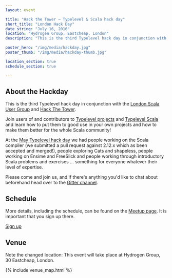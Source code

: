 ```yaml
---
layout: event

title: "Hack the Tower – Typelevel & Scala hack day"
short_title: "London Hack Day"
date_string: "July 16, 2016"
location: "Hydrogen Group, Eastcheap, London"
description: "This is the third Typelevel hack day in conjunction with the London Scala User Group and Hack The Tower."

poster_hero: "/img/media/hackday.jpg"
poster_thumb: "/img/media/hackday-thumb.jpg"

location_section: true
schedule_section: true

---
```


## About the Hackday

This is the third Typelevel hack day in conjunction with the [London Scala User Group](http://www.meetup.com/london-scala/) and [Hack The Tower](http://hackthetower.co.uk/).

Join users of and contributors to [Typelevel projects](/projects) and [Typelevel Scala](https://github.com/typelevel/scala) and learn how to put them to good use in your own projects and how to make them better for the whole Scala community!

At the [May Typelevel hack day](http://www.meetup.com/london-scala/events/230514810/) we had people working on the Scala compiler (we submitted a pull request against 2.12.x which as been accepted and merged!), people exploring Cats and shapeless, people working on Ensime and FreeSlick and people working through introductory Scala problems and exercises ... something for everyone whatever their level of expertise.

Please come and join us, and if there's anything you'd like to chat about beforehand head over to the [Gitter channel](https://gitter.im/typelevel/hack-the-tower).

## Schedule

More details, including the schedule, can be found on the [Meetup page](http://www.meetup.com/london-scala/events/232075459/).
It is important that you sign up there.

<a class="btn large" href="http://www.meetup.com/london-scala/events/232075459/">Sign up</a>

## Venue

Note the changed location: This event will take place at Hydrogen Group, 30 Eastcheap, London.

{% include venue_map.html %}
